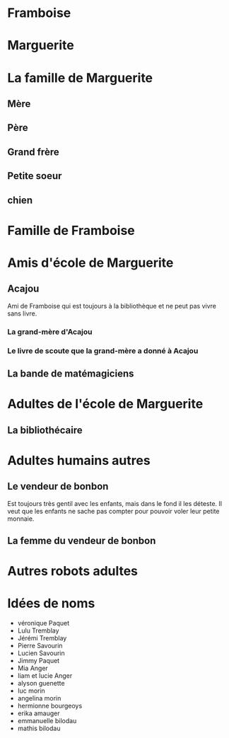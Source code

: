 # Framboise


# Marguerite

# La famille de Marguerite

## Mère

## Père

## Grand frère

## Petite soeur  

## chien

# Famille de Framboise



# Amis d'école de Marguerite

## Acajou

Ami de Framboise qui est toujours à la bibliothèque et ne peut pas vivre sans livre.

### La grand-mère d'Acajou

### Le livre de scoute que la grand-mère a donné à Acajou

## La bande de matémagiciens

# Adultes de l'école de Marguerite

## La bibliothécaire



# Adultes humains autres

## Le vendeur de bonbon

Est toujours très gentil avec les enfants, mais dans le fond il les déteste. Il veut que les enfants ne sache pas compter pour pouvoir voler leur petite monnaie.  

## La femme du vendeur de bonbon



# Autres robots adultes




# Idées de noms

  - véronique Paquet
  - Lulu Tremblay
  - Jérémi Tremblay
  - Pierre Savourin
  - Lucien Savourin
  - Jimmy Paquet
  - Mia Anger
  - liam et lucie Anger
  - alyson guenette
  - luc morin
  - angelina morin
  - hermionne bourgeoys
  - erika amauger
  - emmanuelle bilodau
  - mathis bilodau
